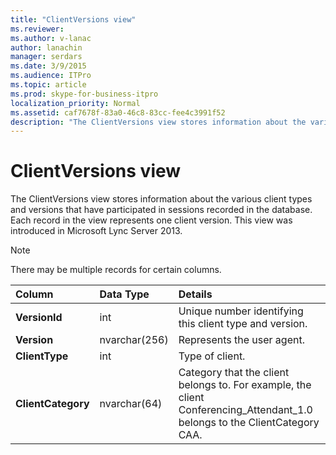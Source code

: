 ```yaml
---
title: "ClientVersions view"
ms.reviewer: 
ms.author: v-lanac
author: lanachin
manager: serdars
ms.date: 3/9/2015
ms.audience: ITPro
ms.topic: article
ms.prod: skype-for-business-itpro
localization_priority: Normal
ms.assetid: caf7678f-83a0-46c8-83cc-fee4c3991f52
description: "The ClientVersions view stores information about the various client types and versions that have participated in sessions recorded in the database. Each record in the view represents one client version. This view was introduced in Microsoft Lync Server 2013."
---
```


# ClientVersions view
 
The ClientVersions view stores information about the various client types and versions that have participated in sessions recorded in the database. Each record in the view represents one client version. This view was introduced in Microsoft Lync Server 2013.
  
> [!NOTE]
> There may be multiple records for certain columns. 
  
|**Column**|**Data Type**|**Details**|
|:-----|:-----|:-----|
|**VersionId** <br/> |int  <br/> |Unique number identifying this client type and version.  <br/> |
|**Version** <br/> |nvarchar(256)  <br/> |Represents the user agent.  <br/> |
|**ClientType** <br/> |int  <br/> |Type of client.  <br/> |
|**ClientCategory** <br/> |nvarchar(64)  <br/> |Category that the client belongs to. For example, the client Conferencing_Attendant_1.0 belongs to the ClientCategory CAA.  <br/> |
   


